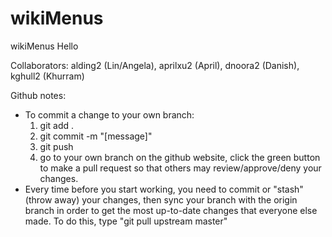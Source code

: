 # wikiMenus
wikiMenus
Hello

Collaborators:
alding2 (Lin/Angela), aprilxu2 (April), dnoora2 (Danish), kghull2 (Khurram)

Github notes:

- To commit a change to your own branch: 
	1. git add .
	2. git commit -m "[message]"
	3. git push
	4. go to your own branch on the github website, click the green button to make a pull request so that others may review/approve/deny your changes.
- Every time before you start working, you need to commit or "stash" (throw away) your changes, then sync your branch with the origin branch in order to get the most up-to-date changes that everyone else made. To do this, type "git pull upstream master"
